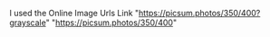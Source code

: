I used the Online Image Urls Link
"https://picsum.photos/350/400?grayscale" 
"https://picsum.photos/350/400" 
